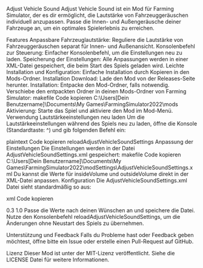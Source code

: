 Adjust Vehicle Sound
Adjust Vehicle Sound ist ein Mod für Farming Simulator, der es dir ermöglicht, die Lautstärke von Fahrzeuggeräuschen individuell anzupassen. Passe die Innen- und Außengeräusche deiner Fahrzeuge an, um ein optimales Spielerlebnis zu erreichen.

Features
Anpassbare Fahrzeuglautstärke: Reguliere die Lautstärke von Fahrzeuggeräuschen separat für Innen- und Außenansicht.
Konsolenbefehl zur Steuerung: Einfacher Konsolenbefehl, um die Einstellungen neu zu laden.
Speicherung der Einstellungen: Alle Anpassungen werden in einer XML-Datei gespeichert, die beim Start des Spiels geladen wird.
Leichte Installation und Konfiguration: Einfache Installation durch Kopieren in den Mods-Ordner.
Installation
Download: Lade den Mod von der Releases-Seite herunter.
Installation:
Entpacke den Mod-Ordner, falls notwendig.
Verschiebe den entpackten Ordner in deinen Mods-Ordner von Farming Simulator:
makefile
Code kopieren
C:\Users\[Dein Benutzername]\Documents\My Games\FarmingSimulator2022\mods
Aktivierung:
Starte das Spiel und aktiviere den Mod im Mod-Menü.
Verwendung
Lautstärkeeinstellungen neu laden
Um die Lautstärkeeinstellungen während des Spiels neu zu laden, öffne die Konsole (Standardtaste: ^) und gib folgenden Befehl ein:

plaintext
Code kopieren
reloadAdjustVehicleSoundSettings
Anpassung der Einstellungen
Die Einstellungen werden in der Datei AdjustVehicleSoundSettings.xml gespeichert:
makefile
Code kopieren
C:\Users\[Dein Benutzername]\Documents\My Games\FarmingSimulator2022\modSettings\AdjustVehicleSoundSettings.xml
Du kannst die Werte für insideVolume und outsideVolume direkt in der XML-Datei anpassen.
Konfiguration
Die AdjustVehicleSoundSettings.xml Datei sieht standardmäßig so aus:

xml
Code kopieren
<?xml version="1.0" encoding="utf-8" standalone="no"?>
<settings>
    <insideVolume>0.3</insideVolume>
    <outsideVolume>1.0</outsideVolume>
</settings>
Passe die Werte nach deinen Wünschen an und speichere die Datei. Nutze den Konsolenbefehl reloadAdjustVehicleSoundSettings, um die Änderungen ohne Neustart des Spiels zu übernehmen.

Unterstützung und Feedback
Falls du Probleme hast oder Feedback geben möchtest, öffne bitte ein Issue oder erstelle einen Pull-Request auf GitHub.

Lizenz
Dieser Mod ist unter der MIT-Lizenz veröffentlicht. Siehe die LICENSE Datei für weitere Informationen.
